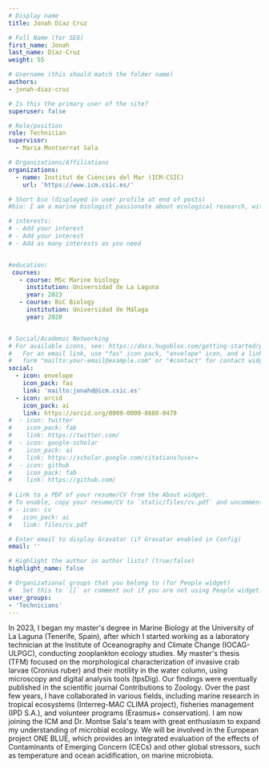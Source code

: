 ```yaml
---
# Display name
title: Jonah Díaz Cruz

# Full Name (for SEO)
first_name: Jonah
last_name: Díaz-Cruz
weight: 55

# Username (this should match the folder name)
authors:
- jonah-diaz-cruz

# Is this the primary user of the site?
superuser: false

# Role/position
role: Technician
supervisor: 
  - Maria Montserrat Sala

# Organizations/Affiliations
organizations:
  - name: Institut de Ciències del Mar (ICM-CSIC)
    url: 'https://www.icm.csic.es/'

# Short bio (displayed in user profile at end of posts)
#bio: I am a marine biologist passionate about ecological research, with a special focus on microbial-level studies

# interests:
# - Add your interest
# - Add your interest
# - Add as many interests as you need


#education:
 courses:
   - course: MSc Marine biology
     institution: Universidad de La Laguna
     year: 2023
   - course: BsC Biology
     institution: Universidad de Málaga
     year: 2020


# Social/Academic Networking
# For available icons, see: https://docs.hugoblox.com/getting-started/page-builder/#icons
#   For an email link, use "fas" icon pack, "envelope" icon, and a link in the
#   form "mailto:your-email@example.com" or "#contact" for contact widget.
social:
  - icon: envelope
    icon_pack: fas
    link: 'mailto:jonahd@icm.csic.es'
  - icon: orcid
    icon_pack: ai
    link: https://orcid.org/0009-0000-8680-0479
#  - icon: twitter
#    icon_pack: fab
#    link: https://twitter.com/
#  - icon: google-scholar
#    icon_pack: ai
#    link: https://scholar.google.com/citations?user=
#  - icon: github
#    icon_pack: fab
#    link: https://github.com/
    
# Link to a PDF of your resume/CV from the About widget.
# To enable, copy your resume/CV to `static/files/cv.pdf` and uncomment the lines below.
# - icon: cv
#   icon_pack: ai
#   link: files/cv.pdf

# Enter email to display Gravatar (if Gravatar enabled in Config)
email: ''

# Highlight the author in author lists? (true/false)
highlight_name: false

# Organizational groups that you belong to (for People widget)
#   Set this to `[]` or comment out if you are not using People widget.
user_groups:
- 'Technicians'
---
```

In 2023, I began my master's degree in Marine Biology at the University of La Laguna (Tenerife, Spain), after which I started working as a laboratory technician at the Institute of Oceanography and Climate Change (IOCAG-ULPGC), conducting zooplankton ecology studies. My master's thesis (TFM) focused on the morphological characterization of invasive crab larvae (Cronius ruber) and their motility in the water column, using microscopy and digital analysis tools (tpsDig). Our findings were eventually published in the scientific journal Contributions to Zoology. Over the past few years, I have collaborated in various fields, including marine research in tropical ecosystems (Interreg-MAC CLIMA project), fisheries management (IPD S.A.), and volunteer programs (Erasmus+ conservation).
I am now joining the ICM and Dr. Montse Sala's team with great enthusiasm to expand my understanding of microbial ecology. We will be involved in the European project ONE BLUE, which provides an integrated evaluation of the effects of Contaminants of Emerging Concern (CECs) and other global stressors, such as temperature and ocean acidification, on marine microbiota.
